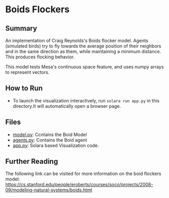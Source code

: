 # Boids Flockers

## Summary

An implementation of Craig Reynolds's Boids flocker model. Agents (simulated birds) try to fly towards the average position of their neighbors and in the same direction as them, while maintaining a minimum distance. This produces flocking behavior.

This model tests Mesa's continuous space feature, and uses numpy arrays to represent vectors.

## How to Run

* To launch the visualization interactively, run ``solara run app.py`` in this directory.It will automatically open a browser page.

## Files

* [model.py](model.py): Ccntains the Boid Model
* [agents.py](agents.py): Contains the Boid agent
* [app.py](app.py): Solara based Visualization code.

## Further Reading

The following link can be visited for more information on the boid flockers model:
https://cs.stanford.edu/people/eroberts/courses/soco/projects/2008-09/modeling-natural-systems/boids.html

